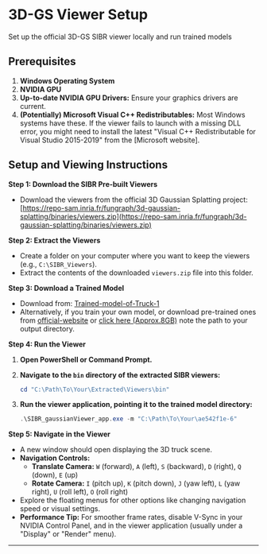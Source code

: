 # 3D-GS Viewer Setup
Set up the official 3D-GS SIBR viewer locally and run trained models 

## Prerequisites

1.  **Windows Operating System**
2.  **NVIDIA GPU**
3.  **Up-to-date NVIDIA GPU Drivers:** Ensure your graphics drivers are current. 
4.  **(Potentially) Microsoft Visual C++ Redistributables:** Most Windows systems have these. If the viewer fails to launch with a missing DLL error, you might need to install the latest "Visual C++ Redistributable for Visual Studio 2015-2019" from the [Microsoft website].
## Setup and Viewing Instructions

**Step 1: Download the SIBR Pre-built Viewers**

*   Download the viewers from the official 3D Gaussian Splatting project:
    [https://repo-sam.inria.fr/fungraph/3d-gaussian-splatting/binaries/viewers.zip](https://repo-sam.inria.fr/fungraph/3d-gaussian-splatting/binaries/viewers.zip)

**Step 2: Extract the Viewers**

*   Create a folder on your computer where you want to keep the viewers (e.g., `C:\SIBR_Viewers`).
*   Extract the contents of the downloaded `viewers.zip` file into this folder.
  
**Step 3: Download a Trained Model**

*   Download from: [Trained-model-of-Truck-1](https://drive.google.com/drive/folders/1kuSjaEOcEjccr4YtQdIOofvsQK1YZPiI?usp=drive_link)
*   Alternatively, if you train your own model, or download pre-trained ones from [official-website](https://repo-sam.inria.fr/fungraph/3d-gaussian-splatting/) or [click here (Approx.8GB)](https://repo-sam.inria.fr/fungraph/3d-gaussian-splatting/evaluation/images.zip) note the path to your output directory.

**Step 4: Run the Viewer**

1.  **Open PowerShell or Command Prompt.**
2.  **Navigate to the `bin` directory of the extracted SIBR viewers:**
    ```powershell
    cd "C:\Path\To\Your\Extracted\Viewers\bin"
    ```

3.  **Run the viewer application, pointing it to the trained model directory:**
    ```powershell
    .\SIBR_gaussianViewer_app.exe -m "C:\Path\To\Your\ae542f1e-6"
    ```

**Step 5: Navigate in the Viewer**

*   A new window should open displaying the 3D truck scene.
*   **Navigation Controls:**
    *   **Translate Camera:** `W` (forward), `A` (left), `S` (backward), `D` (right), `Q` (down), `E` (up)
    *   **Rotate Camera:** `I` (pitch up), `K` (pitch down), `J` (yaw left), `L` (yaw right), `U` (roll left), `O` (roll right)
*   Explore the floating menus for other options like changing navigation speed or visual settings.
*   **Performance Tip:** For smoother frame rates, disable V-Sync in your NVIDIA Control Panel, and in the viewer application (usually under a "Display" or "Render" menu).

---
